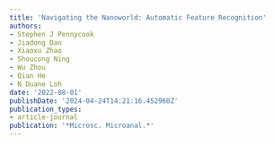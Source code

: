 ```yaml
---
title: 'Navigating the Nanoworld: Automatic Feature Recognition'
authors:
- Stephen J Pennycook
- Jiadong Dan
- Xiaoxu Zhao
- Shoucong Ning
- Wu Zhou
- Qian He
- N Duane Loh
date: '2022-08-01'
publishDate: '2024-04-24T14:21:16.452960Z'
publication_types:
- article-journal
publication: '*Microsc. Microanal.*'
---
```

